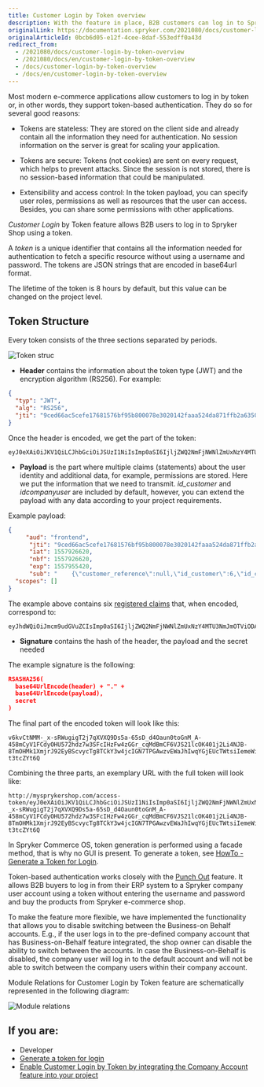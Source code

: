 ```yaml
---
title: Customer Login by Token overview
description: With the feature in place, B2B customers can log in to Spryker shop using a token.  In the article, you can find a description of the token structure.
originalLink: https://documentation.spryker.com/2021080/docs/customer-login-by-token-overview
originalArticleId: 0bcb6d05-e12f-4cee-8daf-553edff0a43d
redirect_from:
  - /2021080/docs/customer-login-by-token-overview
  - /2021080/docs/en/customer-login-by-token-overview
  - /docs/customer-login-by-token-overview
  - /docs/en/customer-login-by-token-overview
---
```


Most modern e-commerce applications allow customers to log in by token or, in other words, they support token-based authentication. They do so for several good reasons:

* Tokens are stateless: They are stored on the client side and already contain all the information they need for authentication. No session information on the server is great for scaling your application.

* Tokens are secure: Tokens (not cookies) are sent on every request, which helps to prevent attacks. Since the session is not stored, there is no session-based information that could be manipulated.

* Extensibility and access control: In the token payload, you can specify user roles, permissions as well as resources that the user can access. Besides, you can share some permissions with other applications.

*Customer Login* by Token feature allows B2B users to log in to Spryker Shop using a token. 

A *token* is a unique identifier that contains all the information needed for authentication to fetch a specific resource without using a username and password. The tokens are JSON strings that are encoded in base64url format.

The lifetime of the token is 8 hours by default, but this value can be changed on the project level.

## Token Structure
Every token consists of the three sections separated by periods.

![Token struc](https://spryker.s3.eu-central-1.amazonaws.com/docs/Features/Workflow+&+Process+Management/Customer+Login+by+Token/Customer+Login+by+Token+Feature+Overview/token-structure.png)

* **Header** contains the information about the token type (JWT) and the encryption algorithm (RS256). For example:

```json
{
  "typ": "JWT",
  "alg": "RS256",
  "jti": "9ced66ac5cefe17681576bf95b800078e3020142faaa524da871ffb2a63508952045e10453136bde"
}
```
Once the header is encoded, we get the part of the token:

```
eyJ0eXAiOiJKV1QiLCJhbGciOiJSUzI1NiIsImp0aSI6IjljZWQ2NmFjNWNlZmUxNzY4MTU3NmJmOTViODAwMDc4ZTMwMjAxNDJmYWFhNTI0ZGE4NzFmZmIyYTYzNTA4OTUyMDQ1ZTEwNDUzMTM2YmRlIn0
```

* **Payload** is the part where multiple claims (statements) about the user identity and additional data, for example, permissions are stored. Here we put the information that we need to transmit.  _id_customer_ and _idcompanyuser_ are included by default, however, you can extend the payload with any data according to your project requirements.

Example payload:

```json
{
     "aud": "frontend",
      "jti": "9ced66ac5cefe17681576bf95b800078e3020142faaa524da871ffb2a63508952045e10453136bde",
      "iat": 1557926620,
      "nbf": 1557926620,
      "exp": 1557955420,
      "sub": "    {\"customer_reference\":null,\"id_customer\":6,\"id_company_user\":\"1\",\"permissions\":null}",
  "scopes": []
}
```
The example above contains six [registered claims](https://www.iana.org/assignments/jwt/jwt.xhtml) that, when encoded, correspond to:

```
eyJhdWQiOiJmcm9udGVuZCIsImp0aSI6IjljZWQ2NmFjNWNlZmUxNzY4MTU3NmJmOTViODAwMDc4ZTMwMjAxNDJmYWFhNTI0ZGE4NzFmZmIyYTYzNTA4OTUyMDQ1ZTEwNDUzMTM2YmRlIiwiaWF0IjoxNTU3OTI2NjIwLCJuYmYiOjE1NTc5MjY2MjAsImV4cCI6MTU1Nzk1NTQyMCwic3ViIjoie1wiY3VzdG9tZXJfcmVmZXJlbmNlXCI6bnVsbCxcImlkX2N1c3RvbWVyXCI6NixcImlkX2NvbXBhbnlfdXNlclwiOlwiMVwiLFwicGVybWlzc2lvbnNcIjpudWxsfSIsInNjb3BlcyI6W119
```

* **Signature** contains the hash of the header, the payload and the secret needed

The example signature is the following:

```json
RSASHA256(
  base64UrlEncode(header) + "." +
  base64UrlEncode(payload),
  secret
)
```

The final part of the encoded token will look like this:
```
v6kvCtNMM-_x-sRWugigT2j7qXVXQ9Ds5a-65sD_d4Oaun0toGnM_A-458mCyV1FCdyOHU572hdz7w3SFcIHzFw4zGGr_cqMdBmCF6VJS21lcOK401j2Li4NJB-8TmOHMk1XmjrJ92EyBScvycTg8TCkY3w4jcIGN7TPGAwzvEWaJhIwqYGjEUcTWtsiIemeWijTWVYd4qE6gnXdzMeyekFLon9syLnXdxeAQ8qNM7BML5QfvazvuMBvFQWfatDcRd2SFfIkNmMrxEQ6daEaPEfyqpdXpHfhpzvuQpA0hQQ9BfYBrwvTskpH_CWTht7IsOqlY4KYRNIg-t3tcZYt6Q
```
Combining the three parts, an exemplary URL with the full token will look like:

```
http://mysprykershop.com/access-token/eyJ0eXAiOiJKV1QiLCJhbGciOiJSUzI1NiIsImp0aSI6IjljZWQ2NmFjNWNlZmUxNzY4MTU3NmJmOTViODAwMDc4ZTMwMjAxNDJmYWFhNTI0ZGE4NzFmZmIyYTYzNTA4OTUyMDQ1ZTEwNDUzMTM2YmRlIn0.eyJhdWQiOiJmcm9udGVuZCIsImp0aSI6IjljZWQ2NmFjNWNlZmUxNzY4MTU3NmJmOTViODAwMDc4ZTMwMjAxNDJmYWFhNTI0ZGE4NzFmZmIyYTYzNTA4OTUyMDQ1ZTEwNDUzMTM2YmRlIiwiaWF0IjoxNTU3OTI2NjIwLCJuYmYiOjE1NTc5MjY2MjAsImV4cCI6MTU1Nzk1NTQyMCwic3ViIjoie1wiY3VzdG9tZXJfcmVmZXJlbmNlXCI6bnVsbCxcImlkX2N1c3RvbWVyXCI6NixcImlkX2NvbXBhbnlfdXNlclwiOlwiMVwiLFwicGVybWlzc2lvbnNcIjpudWxsfSIsInNjb3BlcyI6W119.v6kvCtNMM-_x-sRWugigT2j7qXVXQ9Ds5a-65sD_d4Oaun0toGnM_A-458mCyV1FCdyOHU572hdz7w3SFcIHzFw4zGGr_cqMdBmCF6VJS21lcOK401j2Li4NJB-8TmOHMk1XmjrJ92EyBScvycTg8TCkY3w4jcIGN7TPGAwzvEWaJhIwqYGjEUcTWtsiIemeWijTWVYd4qE6gnXdzMeyekFLon9syLnXdxeAQ8qNM7BML5QfvazvuMBvFQWfatDcRd2SFfIkNmMrxEQ6daEaPEfyqpdXpHfhpzvuQpA0hQQ9BfYBrwvTskpH_CWTht7IsOqlY4KYRNIg-t3tcZYt6Q

```

In Spryker Commerce OS, token generation is performed using a facade method, that is why no GUI is present. To generate a token, see [HowTo - Generate a Token for Login](/docs/scos/dev/tutorials-and-howtos/{{page.version}}/howtos/feature-howtos/howto-generate-a-token-for-login.html).

Token-based authentication works closely with the [Punch Out](/docs/scos/dev/technology-partners/{{page.version}}/order-management-erpoms/punchout-catalogs/punchout-catalogs.html) feature. It allows B2B buyers to log in from their ERP system to a Spryker company user account using a token without entering the username and password and buy the products from Spryker e-commerce shop.

To make the feature more flexible, we have implemented the functionality that allows you to disable switching between the Business-on Behalf accounts. E.g., if the user logs in to the pre-defined company account that has Business-on-Behalf feature integrated, the shop owner can disable the ability to switch between the accounts. In case the Business-on-Behalf is disabled, the company user will log in to the default account and will not be able to switch between the company users within their company account.

Module Relations for Customer Login by Token feature are schematically represented in the following diagram:

![Module relations](https://spryker.s3.eu-central-1.amazonaws.com/docs/Features/Workflow+&+Process+Management/Customer+Login+by+Token/Customer+Login+by+Token+Feature+Overview/customer-login-by-token-module-relations.png)


## If you are:

<div class="mr-container">
    <div class="mr-list-container">
        <!-- col1 -->
        <div class="mr-col">
            <ul class="mr-list mr-list-green">
                <li class="mr-title">Developer</li>
                <li><a href="https://documentation.spryker.com/docs/howto-generate-a-token-for-login" class="mr-link">Generate a token for login</a></li>
                <!---<li><a href="https://documentation.spryker.com/docs/ht-disable-accounts-switch-for-bob" class="mr-link">HowTo - Disable Accounts Switch for Business on Behalf</a></li>-->
                 <li><a href="https://documentation.spryker.com/docs/company-account-integration" class="mr-link">Enable Customer Login by Token by integrating the Company Account feature into your project</a></li>
            </ul>
        </div>

